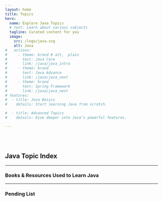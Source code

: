 ```yaml
---
layout: home
title: Topics
hero:
  name: Explore Java Topics
  # text: Learn about various subjects
  tagline: Curated content for you
  image:
    src: /logo/java.svg
    alt: Java
#   actions:
#     - theme: brand # alt,  plain
#       text: Java Core
#       link: /java/java_intro
#     - theme: brand
#       text: Java Advance
#       link: /java/java_next
#     - theme: brand
#       text: Spring Framework
#       link: /java/java_next    
# features:    
#  - title: Java Basics
#    details: Start learning Java from scratch.

#  - title: Advanced Topics
#    details: Dive deeper into Java’s powerful features.

---
```


<script setup>
import CollapsibleList from '@theme/components/CollapsibleList.vue'

import ResourceCard from '@theme/components/ResourceCard.vue'

const sections = [
  {
    title: 'Java Basics',
    items: [
      { label: 'Primitive Data Types', link: '/java/java_intro' },
      { label: 'Lists', link: '/java/java_core/java_format' },
      { label: 'Dictionaries', link: '/python/1data-types/complex-types/7dictionary/' },
      { label: 'Tuple & Set', link: '/python/1data-types/complex-types/5tuple_set/' },
      { label: 'Control Flow', link: '/python/4control_statements/' },
      { label: 'Functions', link: '/python/5functions/' },
    ]
  },
  {
    title: 'JavaScript DOM',
    items: [
      { label: 'DOM Basics', link: '/JavaScript-DOM/01-DOM-Basics/' },
      { label: 'DOM Modification', link: '/JavaScript-DOM/02-DOM-modification/' },
      { label: 'DOM Events', link: '/JavaScript-DOM/03-DOM-events/' },
    ]
  }
]

const resources = [
  {
    title: 'Java Documentation',
    description: 'Official Java documentation provided by Oracle, covering all versions of the Java platform.',
    link: 'https://docs.oracle.com/en/java/'
  },
  {
    title: 'Baeldung Java Guides',
    description: 'Comprehensive collection of Java tutorials and guides.',
    link: 'https://www.baeldung.com/'
  },
  {
    title: 'GeeksforGeeks Java',
    description: 'Java tutorials and articles on a wide range of topics.',
    link: 'https://www.geeksforgeeks.org/java/'
  }
]

const resources_pending = [
  {
    title: 'Java Documentation',
    description: 'Official Java documentation provided by Oracle, covering all versions of the Java platform.',
    link: 'https://docs.oracle.com/en/java/'
  },
  {
    title: 'Baeldung Java Guides',
    description: 'Comprehensive collection of Java tutorials and guides.',
    link: 'https://www.baeldung.com/'
  },
  {
    title: 'GeeksforGeeks Java',
    description: 'Java tutorials and articles on a wide range of topics.',
    link: 'https://www.geeksforgeeks.org/java/'
  }
]
</script>

<br><br>

## Java Topic Index
 
<CollapsibleList :sections="sections" />

___
 
<h3>Books & Resources Used to Learn Java</h3>


<div class="book-container">

  <BookCard
    img="/books/java_complete_ref_13.jpg"
    title="Java: The Complete Reference"
    author="Herbert Schildt"
    year="2021"
    summary="Comprehensive guide for learning Java, covering the core language, APIs, and real-world programming examples."
    />

  <BookCard
    img="/books/java_complete_ref_13.jpg"
    title="Effective Java"
    author="Joshua Bloch"
    year="2018"
    summary="Best practices and design patterns every Java developer should know, explained with real-world scenarios."
    />

  <BookCard
    img="/books/java_complete_ref_13.jpg"
    title="Effective Java"
    author="Joshua Bloch"
    year="2018"
    summary="Best practices and design patterns every Java developer should know, explained with real-world scenarios."
    />

</div>

<div class="book-container">
  <ResourceCard
    v-for="(resource, index) in resources"
    :key="index"
    :title="resource.title"
    :description="resource.description"
    :link="resource.link"
  />
</div>

___

<h3>Pending List</h3>


<div class="book-container">

  <BookCard
    img="/books/java_complete_ref_13.jpg"
    title="Java: The Complete Reference"
    author="Herbert Schildt"
    year="2021"
    summary="Comprehensive guide for learning Java, covering the core language, APIs, and real-world programming examples."
    />

  <BookCard
    img="/books/java_complete_ref_13.jpg"
    title="Effective Java"
    author="Joshua Bloch"
    year="2018"
    summary="Best practices and design patterns every Java developer should know, explained with real-world scenarios."
    />

</div>

<div class="book-container">
  <ResourceCard
    v-for="(resource, index) in resources_pending"
    :key="index"
    :title="resource.title"
    :description="resource.description"
    :link="resource.link"
  />
</div>